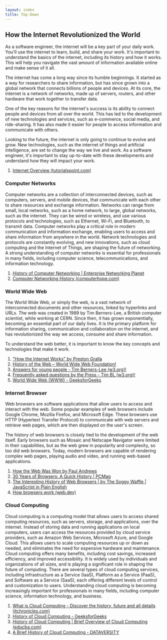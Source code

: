```yaml
---
layout: index
title: Top-Down
---
```


## How the Internet Revolutionized the World

As a software engineer, the internet will be a key part of your daily work. You'll use the internet to learn, build, and share your work. It's important to understand the basics of the internet, including its history and how it works. This will help you navigate the vast amount of information available online and make sense of it all.

The internet has come a long way since its humble beginnings. It started as a way for researchers to share information, but has since grown into a global network that connects billions of people and devices. At its core, the internet is a network of networks, made up of servers, routers, and other hardware that work together to transfer data.

One of the key reasons for the internet's success is its ability to connect people and devices from all over the world. This has led to the development of new technologies and services, such as e-commerce, social media, and ride-sharing. It has also made it easier for people to access information and communicate with others.

Looking to the future, the internet is only going to continue to evolve and grow. New technologies, such as the internet of things and artificial intelligence, are set to change the way we live and work. As a software engineer, it's important to stay up-to-date with these developments and understand how they will impact your work.

1. [Internet Overview (tutorialspoint.com)](https://www.tutorialspoint.com/internet_technologies/internet_overview.htm)

### Computer Networks
Computer networks are a collection of interconnected devices, such as computers, servers, and mobile devices, that communicate with each other to share resources and exchange information. Networks can range from small, local networks, such as a home network, to large, global networks, such as the internet. They can be wired or wireless, and use various protocols and technologies, such as Ethernet, Wi-Fi, and Bluetooth, to transmit data. Computer networks play a critical role in modern communication and information exchange, enabling users to access and share information from anywhere in the world. Network technologies and protocols are constantly evolving, and new innovations, such as cloud computing and the Internet of Things, are shaping the future of networking. A strong understanding of computer networks is essential for professionals in many fields, including computer science, telecommunications, and information technology.

1. [History of Computer Networking | Enterprise Networking Planet](https://www.enterprisenetworkingplanet.com/data-center/history-of-computer-networking/)
2. [Computer Networking History (computerhope.com)](https://www.computerhope.com/history/network.htm)

### World Wide Web
The World Wide Web, or simply the web, is a vast network of interconnected documents and other resources, linked by hyperlinks and URLs.  The web was created in 1989 by Tim Berners-Lee, a British computer scientist, while working at CERN. Since then, it has grown exponentially, becoming an essential part of our daily lives. It is the primary platform for information sharing, communication and collaboration on the internet, and has revolutionized the way we access, consume and share information.

To understand the web better, it is important to know the key concepts and technologies that make it work.

1. ["How the Internet Works" by Preston Gralla](https://www.goodreads.com/book/show/580909.How_the_Internet_Works?ac=1&from_search=true&qid=MypZzMepAa&rank=2)
2. [History of the Web – World Wide Web Foundation!](https://webfoundation.org/about/vision/history-of-the-web/)
3. [Answers for young people - Tim Berners-Lee (w3.org)!](https://www.w3.org/People/Berners-Lee/Kids.html)
4. [Frequently asked questions by the Press - Tim BL (w3.org)!](https://www.w3.org/People/Berners-Lee/FAQ.html)
5. [World Wide Web (WWW) - GeeksforGeeks](https://www.geeksforgeeks.org/world-wide-web-www/)

### Internet Browser
Web browsers are software applications that allow users to access and interact with the web. Some popular examples of web browsers include Google Chrome, Mozilla Firefox, and Microsoft Edge. These browsers use HTTP (Hypertext Transfer Protocol) to communicate with web servers and retrieve web pages, which are then displayed on the user's screen.

The history of web browsers is closely tied to the development of the web itself. Early browsers such as Mosaic and Netscape Navigator were limited in their capabilities, but as the web grew in popularity and complexity, so too did web browsers. Today, modern browsers are capable of rendering complex web pages, playing audio and video, and running web-based applications.

1. [How the Web Was Won by Paul Andrews](https://www.goodreads.com/book/show/41627.How_the_Web_Was_Won?from_search=true&from_srp=true&qid=X4odZxTi9T&rank=3)
2. [30 Years of Browsers: A Quick History | PCMag](https://www.pcmag.com/news/30-years-of-browsers-a-quick-history)
3. [The Interesting History of Web Browsers | by The Soggy Waffle | JavaScript in Plain English](https://javascript.plainenglish.io/the-interesting-history-of-web-browsers-29c37604923b)
4. [How browsers work (web.dev)](https://web.dev/howbrowserswork/#The_rendering_engine)

### Cloud Computing
Cloud computing is a computing model that allows users to access shared computing resources, such as servers, storage, and applications, over the internet. Instead of storing data and running applications on local computers, users can access the resources provided by cloud service providers, such as Amazon Web Services, Microsoft Azure, and Google Cloud. This allows users to scale computing resources up or down as needed, and eliminates the need for expensive hardware and maintenance. Cloud computing offers many benefits, including cost savings, increased efficiency, and improved accessibility. It is widely used by individuals and organizations of all sizes, and is playing a significant role in shaping the future of computing. There are several types of cloud computing services, including Infrastructure as a Service (IaaS), Platform as a Service (PaaS), and Software as a Service (SaaS), each offering different levels of control and customization to users. Understanding cloud computing is becoming increasingly important for professionals in many fields, including computer science, information technology, and business.

1. [What is Cloud Computing - Discover the history, future and all details (itchronicles.com)](https://itchronicles.com/what-is-cloud-computing/)
2. [History of Cloud Computing - GeeksforGeeks](https://www.geeksforgeeks.org/history-of-cloud-computing/)
3. [History of Cloud Computing | Brief Overview of Cloud Computing (educba.com)](https://www.educba.com/history-of-cloud-computing/)
4. [A Brief History of Cloud Computing - DATAVERSITY](https://www.dataversity.net/brief-history-cloud-computing/)
